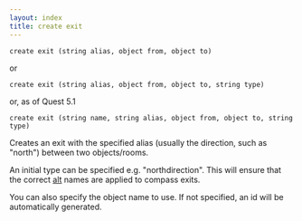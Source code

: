 ```yaml
---
layout: index
title: create exit
---
```


    create exit (string alias, object from, object to)

or

    create exit (string alias, object from, object to, string type)

or, as of Quest 5.1

    create exit (string name, string alias, object from, object to, string type)

Creates an exit with the specified alias (usually the direction, such as "north") between two objects/rooms.

An initial type can be specified e.g. "northdirection". This will ensure that the correct [alt](../attributes/alt.html) names are applied to compass exits.

You can also specify the object name to use. If not specified, an id will be automatically generated.
